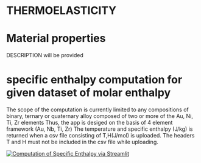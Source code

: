 # THERMOELASTICITY
# Material properties 
DESCRIPTION will be provided 

# specific enthalpy computation for given dataset of molar enthalpy 
The scope of the computation is currently limited to any compositions of binary, ternary or quaternary alloy composed of two or more of the Au, Ni, Ti, Zr elements
Thus, the  app is desiged on the basis of 4 element framework (Au, Nb, Ti, Zr)
The temperature and specific enthalpy (J/kg) is returned when a csv file consisting of T,H(J/mol) is uploaded. The headers T and H must not be included in the csv file while uploading.

[![Computation of Specific Enthalpy via Streamlit](https://static.streamlit.io/badges/streamlit_badge_black_white.svg)](https://enthalpyautinbzr.streamlit.app/)
